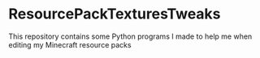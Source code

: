 # ResourcePackTexturesTweaks

This repository contains some Python programs I made to help me when editing my Minecraft resource packs
